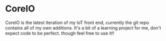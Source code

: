 # CoreIO
CoreIO is the latest iteration of my IoT front end, currently the git repo contains all of my own additions.
It's a bit of a learning project for me, don't expect code to be perfect.
though feel free to use it!!
